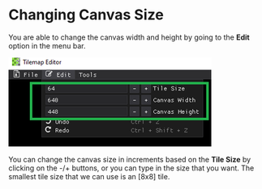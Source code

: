 # Changing Canvas Size
You are able to change the canvas width and height by going to the **Edit** option in the menu bar. 

![Canvas Edit](./images/canvas_size.png)

You can change the canvas size in increments based on the **Tile Size** by clicking on the -/+ buttons, or you can type in the size that you want. The smallest tile size that we can use is an [8x8] tile. 
